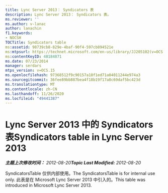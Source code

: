```yaml
---
title: Lync Server 2013： Syndicators 表
description: Lync Server 2013： Syndicators 表。
ms.reviewer: ''
ms.author: v-lanac
author: lanachin
f1.keywords:
- NOCSH
TOCTitle: Syndicators table
ms:assetid: 98739cb8-829e-4baf-90f4-597cb894521e
ms:mtpsurl: https://technet.microsoft.com/en-us/library/JJ205102(v=OCS.15)
ms:contentKeyID: 48184871
ms.date: 07/23/2014
manager: serdars
mtps_version: v=OCS.15
ms.openlocfilehash: 97368512f9c90157a10f1ed71a04011244e974a3
ms.sourcegitcommit: 36fee89bb887bea4f18b19f17a8c69daf5bc423d
ms.translationtype: MT
ms.contentlocale: zh-CN
ms.lasthandoff: 11/26/2020
ms.locfileid: "49441387"
---
```

# <a name="syndicators-table-in-lync-server-2013"></a><span data-ttu-id="d0e65-103">Lync Server 2013 中的 Syndicators 表</span><span class="sxs-lookup"><span data-stu-id="d0e65-103">Syndicators table in Lync Server 2013</span></span>

<div data-xmlns="http://www.w3.org/1999/xhtml">

<div class="topic" data-xmlns="http://www.w3.org/1999/xhtml" data-msxsl="urn:schemas-microsoft-com:xslt" data-cs="https://msdn.microsoft.com/">

<div data-asp="https://msdn2.microsoft.com/asp">



</div>

<div id="mainSection">

<div id="mainBody"><span data-ttu-id="d0e65-104">

<span> </span></span><span class="sxs-lookup"><span data-stu-id="d0e65-104">

<span> </span></span></span>

<span data-ttu-id="d0e65-105">_**主题上次修改时间：** 2012-08-20_</span><span class="sxs-lookup"><span data-stu-id="d0e65-105">_**Topic Last Modified:** 2012-08-20_</span></span>

<span data-ttu-id="d0e65-106">SyndicatorsTable 仅供内部使用。</span><span class="sxs-lookup"><span data-stu-id="d0e65-106">The SyndicatorsTable is for internal use only.</span></span> <span data-ttu-id="d0e65-107">此表是在 Microsoft Lync Server 2013 中引入的。</span><span class="sxs-lookup"><span data-stu-id="d0e65-107">This table was introduced in Microsoft Lync Server 2013.</span></span>

<span data-ttu-id="d0e65-108"></div>

<span> </span>

</div>

</div>

</span><span class="sxs-lookup"><span data-stu-id="d0e65-108"></div>

<span> </span>

</div>

</div>

</span></span></div>

